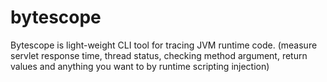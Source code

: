 # bytescope
Bytescope is light-weight CLI tool for tracing JVM runtime code. (measure servlet response time, thread status, checking method argument, return values and anything you want to by runtime scripting injection)
